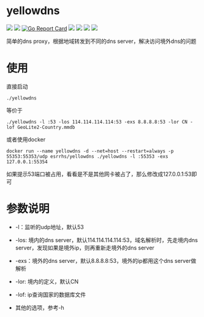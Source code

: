 # yellowdns

[<img src="https://img.shields.io/github/license/esrrhs/yellowdns">](https://github.com/esrrhs/yellowdns)
[<img src="https://img.shields.io/github/languages/top/esrrhs/yellowdns">](https://github.com/esrrhs/yellowdns)
[![Go Report Card](https://goreportcard.com/badge/github.com/esrrhs/yellowdns)](https://goreportcard.com/report/github.com/esrrhs/yellowdns)
[<img src="https://img.shields.io/github/v/release/esrrhs/yellowdns">](https://github.com/esrrhs/yellowdns/releases)
[<img src="https://img.shields.io/github/downloads/esrrhs/yellowdns/total">](https://github.com/esrrhs/yellowdns/releases)
[<img src="https://img.shields.io/docker/pulls/esrrhs/yellowdns">](https://hub.docker.com/repository/docker/esrrhs/yellowdns)
[<img src="https://img.shields.io/github/workflow/status/esrrhs/yellowdns/Go">](https://github.com/esrrhs/yellowdns/actions)

简单的dns proxy，根据地域转发到不同的dns server，解决访问境外dns的问题

# 使用
直接启动
```
./yellowdns
```
等价于
```
./yellowdns -l :53 -los 114.114.114.114:53 -exs 8.8.8.8:53 -lor CN -lof GeoLite2-Country.mmdb
```
或者使用docker
```
docker run --name yellowdns -d --net=host --restart=always -p 55353:55353/udp esrrhs/yellowdns ./yellowdns -l :55353 -exs 127.0.0.1:55354
```
如果提示53端口被占用，看看是不是其他网卡被占了，那么修改成127.0.0.1:53即可

# 参数说明
* -l：监听的udp地址，默认53

* -los: 境内的dns server，默认114.114.114.114:53，域名解析时，先走境内dns server，发现如果是境外ip，则再重新走境外的dns server

* -exs：境外的dns server，默认8.8.8.8:53，境外的ip都用这个dns server做解析

* -lor: 境内的定义，默认CN

* -lof: ip查询国家的数据库文件

* 其他的选项，参考-h
